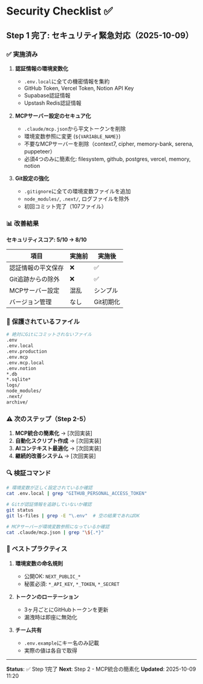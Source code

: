 # Security Checklist ✅

## Step 1 完了: セキュリティ緊急対応（2025-10-09）

### ✅ 実施済み

1. **認証情報の環境変数化**
   - `.env.local`に全ての機密情報を集約
   - GitHub Token, Vercel Token, Notion API Key
   - Supabase認証情報
   - Upstash Redis認証情報

2. **MCPサーバー設定のセキュア化**
   - `.claude/mcp.json`から平文トークンを削除
   - 環境変数参照に変更 (`${VARIABLE_NAME}`)
   - 不要なMCPサーバーを削除（context7, cipher, memory-bank, serena, puppeteer）
   - 必須4つのみに簡素化: filesystem, github, postgres, vercel, memory, notion

3. **Git設定の強化**
   - `.gitignore`に全ての環境変数ファイルを追加
   - `node_modules/`, `.next/`, ログファイルを除外
   - 初回コミット完了（107ファイル）

### 📊 改善結果

**セキュリティスコア: 5/10 → 8/10**

| 項目 | 実施前 | 実施後 |
|------|--------|--------|
| 認証情報の平文保存 | ❌ | ✅ |
| Git追跡からの除外 | ❌ | ✅ |
| MCPサーバー設定 | 混乱 | シンプル |
| バージョン管理 | なし | Git初期化 |

### 🔐 保護されているファイル

```bash
# 絶対にGitにコミットされないファイル
.env
.env.local
.env.production
.env.mcp
.env.mcp.local
.env.notion
*.db
*.sqlite*
logs/
node_modules/
.next/
archive/
```

### ⚠️ 次のステップ（Step 2-5）

1. **MCP統合の簡素化** → [次回実装]
2. **自動化スクリプト作成** → [次回実装]
3. **AIコンテキスト最適化** → [次回実装]
4. **継続的改善システム** → [次回実装]

### 🔍 検証コマンド

```bash
# 環境変数が正しく設定されているか確認
cat .env.local | grep "GITHUB_PERSONAL_ACCESS_TOKEN"

# Gitが認証情報を追跡していないか確認
git status
git ls-files | grep -E "\.env"  # 空の結果であればOK

# MCPサーバーが環境変数参照になっているか確認
cat .claude/mcp.json | grep "\${.*}"
```

### 📝 ベストプラクティス

1. **環境変数の命名規則**
   - 公開OK: `NEXT_PUBLIC_*`
   - 秘匿必須: `*_API_KEY`, `*_TOKEN`, `*_SECRET`

2. **トークンのローテーション**
   - 3ヶ月ごとにGitHubトークンを更新
   - 漏洩時は即座に無効化

3. **チーム共有**
   - `.env.example`にキー名のみ記載
   - 実際の値は各自で取得

---

**Status**: ✅ Step 1完了
**Next**: Step 2 - MCP統合の簡素化
**Updated**: 2025-10-09 11:20

